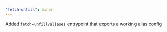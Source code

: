 ```yaml
---
"fetch-unfill": minor
---
```


Added `fetch-unfill/aliases` entrypoint that exports a working alias config
